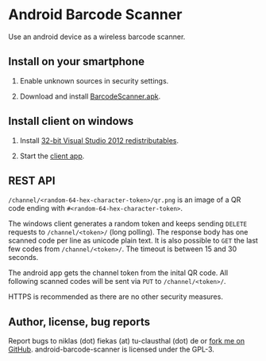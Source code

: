 Android Barcode Scanner
=======================

Use an android device as a wireless barcode scanner.

Install on your smartphone
--------------------------

 1. Enable unknown sources in security settings.

 2. Download and install [BarcodeScanner.apk](https://android-barcode-scanner.herokuapp.com/BarcodeScanner.apk).

Install client on windows
-------------------------

 1. Install [32-bit Visual Studio 2012 redistributables](https://android-barcode-scanner.herokuapp.com/vcredist.exe).

 2. Start the [client app](https://android-barcode-scanner.herokuapp.com/android-barcode-scanner-client.exe).

REST API
--------

``/channel/<random-64-hex-character-token>/qr.png`` is an image of a QR code
ending with ``#<random-64-hex-character-token>``.

The windows client generates a random token and keeps sending ``DELETE``
requests to ``/channel/<token>/`` (long polling). The response body
has one scanned code per line as unicode plain text.
It is also possible to ``GET`` the last few codes from ``/channel/<token>/``.
The timeout is between 15 and 30 seconds.

The android app gets the channel token from the inital QR code. All
following scanned codes will be sent via ``PUT`` to ``/channel/<token>/``.

HTTPS is recommended as there are no other security measures.

Author, license, bug reports
----------------------------
Report bugs to niklas (dot) fiekas (at) tu-clausthal (dot) de or
[fork me on GitHub](https://github.com/niklasf/android-barcode-scanner/).
android-barcode-scanner is licensed under the GPL-3.
